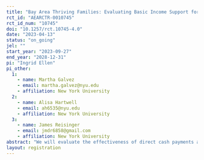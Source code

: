 ```yaml
---
title: "Bay Area Thriving Families: Evaluating Basic Income Support for Families Exiting Homelessness"
rct_id: "AEARCTR-0010745"
rct_id_num: "10745"
doi: "10.1257/rct.10745-4.0"
date: "2023-04-13"
status: "on_going"
jel: ""
start_year: "2023-09-27"
end_year: "2028-12-31"
pi: "Ingrid Ellen"
pi_other:
  1:
    - name: Martha Galvez
    - email: martha.galvez@nyu.edu
    - affiliation: New York University
  2:
    - name: Alisa Hartwell
    - email: ah6535@nyu.edu
    - affiliation: New York University
  3:
    - name: James Reisinger
    - email: jmdr6858@gmail.com
    - affiliation: New York University
abstract: "We will evaluate the effectiveness of direct cash payments as a supplement to rapid rehousing services for preventing homelessness and aiding the transition to longer-term housing stability. Working with two Bay Area providers of rapid rehousing, we will recruit between 400 and 450 families with children experiencing homelessness. All will receive housing search assistance, case management, and a short-term rental subsidy for up to 24 months. Half will be randomly selected to receive a monthly cash payment of \$1000 for 12 months after they complete 18 months in rapid rehousing. These payments will extend beyond the end of rapid rehousing services, easing the transition away from rental subsidies. Using administrative data, we will estimate the effect of this intervention on returns to homelessness, housing stability, housing and neighborhood quality, and rent burden in the 12 months after the payments end. To understand mechanisms, we will evaluate the effect of the cash payments on measures of employment, income, savings, health, and psychological well-being. "
layout: registration
---
```


